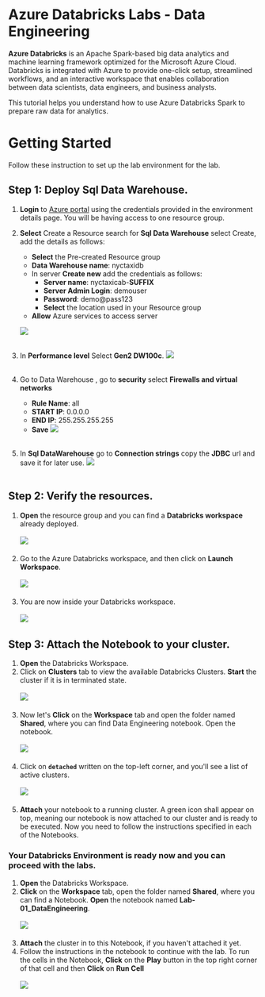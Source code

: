 # Azure Databricks Labs - Data Engineering

**Azure Databricks** is an Apache Spark-based big data analytics and machine learning framework optimized for the Microsoft Azure Cloud.
Databricks is integrated with Azure to provide one-click setup, streamlined workflows, and an interactive workspace that enables collaboration between data scientists, data engineers, and business analysts.


This tutorial helps you understand how to use Azure Databricks Spark to prepare raw data for analytics.


# Getting Started

Follow these instruction to set up the lab environment for the lab.
## Step 1: Deploy Sql Data Warehouse.

1. **Login** to [Azure portal](https://portal.azure.com) using the credentials provided in the environment details page. You will be having access to one resource group.</br>
2. **Select** Create a Resource  search for **Sql Data Warehouse** select Create, add the details as follows:
    * **Select** the Pre-created Resource group 
    * **Data Warehouse name**: nyctaxidb
    * In server **Create new** add the credentials as follows:
      * **Server name**: nyctaxicab-**SUFFIX**
      * **Server Admin Login**: demouser
      * **Password**: demo@pass123
      * **Select** the location used in your Resource group
     * **Allow** Azure services to access server
   
   <kbd>![](images/data_warehouse.png)</kbd></br></br>
3. In **Performance level** Select **Gen2 DW100c**.
   <kbd>![](images/data_warehouse1.png)</kbd></br></br>
4. Go to Data Warehouse , go to **security** select **Firewalls and virtual networks**
     * **Rule Name**: all
     * **START IP**: 0.0.0.0
     * **END IP**: 255.255.255.255
     * **Save**
   <kbd>![](images/ip_config.png)</kbd></br></br>  
5. In **Sql DataWarehouse** go to **Connection strings** copy the **JDBC** url and save it for later use.
    <kbd>![](images/jdbc_3.png)</kbd></br></br>
   
   

## Step 2: Verify the resources.

1. **Open** the resource group and you can find a **Databricks workspace** already deployed.</br></br>
<kbd>![](images/01_rg.jpg)</kbd></br></br>
2. Go to the Azure Databricks workspace, and then click on **Launch Workspace**.</br></br>
<kbd>![](images/02_Launch.jpg)</kbd></br></br>
3. You are now inside your Databricks workspace.</br></br>
<kbd>![](images/databricks.jpg)</kbd>


## Step 3: Attach the Notebook to your cluster.

1. **Open** the Databricks Workspace.</br>
2. Click on **Clusters** tab to view the available Databricks Clusters. **Start** the cluster if it is in terminated state.</br></br>
<kbd>![](images/cluster_1.jpg)</kbd></br></br>
3. Now let's **Click** on the **Workspace** tab and open the folder named **Shared**, where you can find Data Engineering notebook. Open the  notebook.</br></br>
<kbd>![](images/data_engineering.png)</kbd></br></br>
4. Click on **`detached`** written on the top-left corner, and you'll see a list of active clusters.</br></br>
<kbd>![](images/05_attach.jpg)</kbd></br></br>
5. **Attach** your notebook to a running cluster. A green icon shall appear on top, meaning our notebook is now attached to our cluster and is ready to be executed. Now you need to follow the instructions specified in each of the Notebooks.

### Your Databricks Environment is ready now and you can proceed with the labs.
1. **Open** the Databricks Workspace.</br>
2. **Click** on the **Workspace** tab, open the folder named **Shared**, where you can find a Notebook. **Open** the notebook named **Lab-01_DataEngineering**.</br></br>
<kbd>![](images/data_engineering.png)</kbd></br></br>
3. **Attach** the cluster in to this Notebook, if you haven't attached it yet.</br>
4. Follow the instructions in the notebook to continue with the lab. To run the cells in the Notebook, **Click** on the **Play** button in the top right corner of that cell and then **Click** on **Run Cell**</br></br>
<kbd>![](images/run_cell.jpg)</kbd></br>
